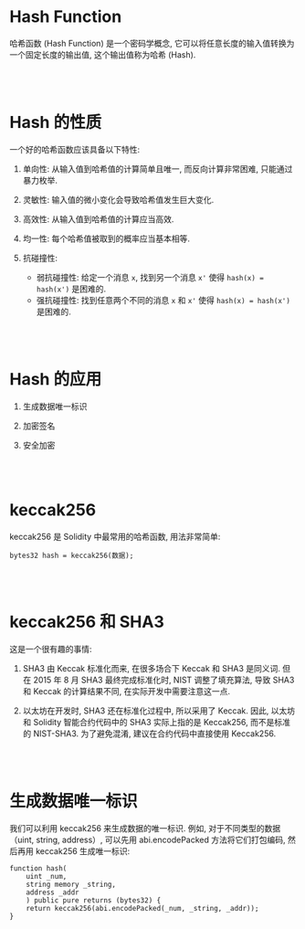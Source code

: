 # Hash Function

哈希函数 (Hash Function) 是一个密码学概念, 它可以将任意长度的输入值转换为一个固定长度的输出值, 这个输出值称为哈希 (Hash).

<br><br>

# Hash 的性质

一个好的哈希函数应该具备以下特性:

1. 单向性: 从输入值到哈希值的计算简单且唯一, 而反向计算非常困难, 只能通过暴力枚举.

2. 灵敏性: 输入值的微小变化会导致哈希值发生巨大变化.

3. 高效性: 从输入值到哈希值的计算应当高效.

4. 均一性: 每个哈希值被取到的概率应当基本相等.

5. 抗碰撞性:
    - 弱抗碰撞性: 给定一个消息 `x`, 找到另一个消息 `x'` 使得 `hash(x) = hash(x')` 是困难的.
    - 强抗碰撞性: 找到任意两个不同的消息 `x` 和 `x'` 使得 `hash(x) = hash(x')` 是困难的.

<br><br>

# Hash 的应用

1.  生成数据唯一标识

2.  加密签名

3.  安全加密

<br><br>

# keccak256

keccak256 是 Solidity 中最常用的哈希函数, 用法非常简单:

```solidity
bytes32 hash = keccak256(数据);
```

<br><br>

# keccak256 和 SHA3

这是一个很有趣的事情:

1. SHA3 由 Keccak 标准化而来, 在很多场合下 Keccak 和 SHA3 是同义词. 但在 2015 年 8 月 SHA3 最终完成标准化时, NIST 调整了填充算法, 导致 SHA3 和 Keccak 的计算结果不同, 在实际开发中需要注意这一点.

2. 以太坊在开发时, SHA3 还在标准化过程中, 所以采用了 Keccak. 因此, 以太坊和 Solidity 智能合约代码中的 SHA3 实际上指的是 Keccak256, 而不是标准的 NIST-SHA3. 为了避免混淆, 建议在合约代码中直接使用 Keccak256.

<br><br>

# 生成数据唯一标识

我们可以利用 keccak256 来生成数据的唯一标识. 例如, 对于不同类型的数据（uint, string, address）, 可以先用 abi.encodePacked 方法将它们打包编码, 然后再用 keccak256 生成唯一标识:

```solidity
function hash(
    uint _num,
    string memory _string,
    address _addr
    ) public pure returns (bytes32) {
    return keccak256(abi.encodePacked(_num, _string, _addr));
}
```

<br><br>
